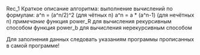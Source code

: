 Rec_1
Краткое описание алгоритма:
выполнение вычислений по формулам:
a^n = (a^n/2)^2 (для чётных n)
a^n = a * (a^n-1) (для нечётных n)
	*примечание*
функция power_R для вычисления рекурсивным способом
функция power_b для вычисления нерекурсивным способом

Для заполнения данных следовать указаниям программы прописанных в самой программе!  